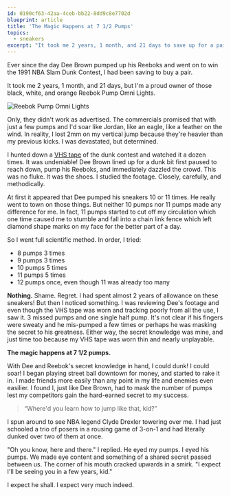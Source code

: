 ```yaml
---
id: 0190cf63-42aa-4ceb-bb22-8dd9c8e7702d
blueprint: article
title: 'The Magic Happens at 7 1/2 Pumps'
topics:
  - sneakers
excerpt: "It took me 2 years, 1 month, and 21 days to save up for a pair of Reebok Pumps. When I finally got them, they didn't work as advertised. Or did they?"
---
```

Ever since the day Dee Brown pumped up his Reeboks and went on to win the 1991 NBA Slam Dunk Contest, I had been saving to buy a pair.

It took me 2 years, 1 month, and 21 days, but I'm a proud owner of those black, white, and orange Reebok Pump Omni Lights.

![Reebok Pump Omni Lights](/assets/content/reebok-pumps.jpg)

Only, they didn't work as advertised. The commercials promised that with just a few pumps and I'd soar like Jordan, like an eagle, like a feather on the wind. In reality, I lost 2mm on my vertical jump because they're heavier than my previous kicks. I was devastated, but determined.

I hunted down a [VHS tape](https://www.youtube.com/watch?v=6uD8ZqkoM5E) of the dunk contest and watched it a dozen times. It was undeniable! Dee Brown lined up for a dunk bit first paused to reach down, pump his Reeboks, and immediately dazzled the crowd. This was no fluke. It was the shoes. I studied the footage. Closely, carefully, and methodically.

At first it appeared that Dee pumped his sneakers 10 or 11 times. He really went to town on those things. But neither 10 pumps nor 11 pumps made any difference for me. In fact, 11 pumps started to cut off my circulation which one time caused me to stumble and fall into a chain link fence which left diamond shape marks on my face for the better part of a day.

So I went full scientific method. In order, I tried:

- 8 pumps 3 times
- 9 pumps 3 times
- 10 pumps 5 times
- 11 pumps 5 times
- 12 pumps once, even though 11 was already too many

**Nothing.** Shame. Regret. I had spent almost 2 years of allowance on these sneakers! But then I noticed something. I was reviewing Dee's footage and even though the VHS tape was worn and tracking poorly from all the use, I saw it. 3 missed pumps and one single half pump. It's not clear if his fingers were sweaty and he mis-pumped a few times or perhaps he was masking the secret to his greatness. Either way, the secret knowledge was mine, and just time too because my VHS tape was worn thin and nearly unplayable.

**The magic happens at 7 1/2 pumps.**

With Dee and Reebok's secret knowledge in hand, I could dunk! I could soar! I began playing street ball downtown for money, and started to rake it in. I made friends more easily than any point in my life and enemies even easilier. I found I, just like Dee Brown, had to mask the number of pumps lest my competitors gain the hard-earned secret to my success.

> &ldquo;Where'd you learn how to jump like that, kid?&rdquo;

I spun around to see NBA legend Clyde Drexler towering over me. I had just schooled a trio of posers in a rousing game of 3-on-1 and had literally dunked over two of them at once.

"Oh you know, here and there." I replied. He eyed my pumps. I eyed his pumps. We made eye content and something of a shared secret passed between us. The corner of his mouth cracked upwards in a smirk. "I expect I'll be seeing you in a few years, kid."

I expect he shall. I expect very much indeed.
